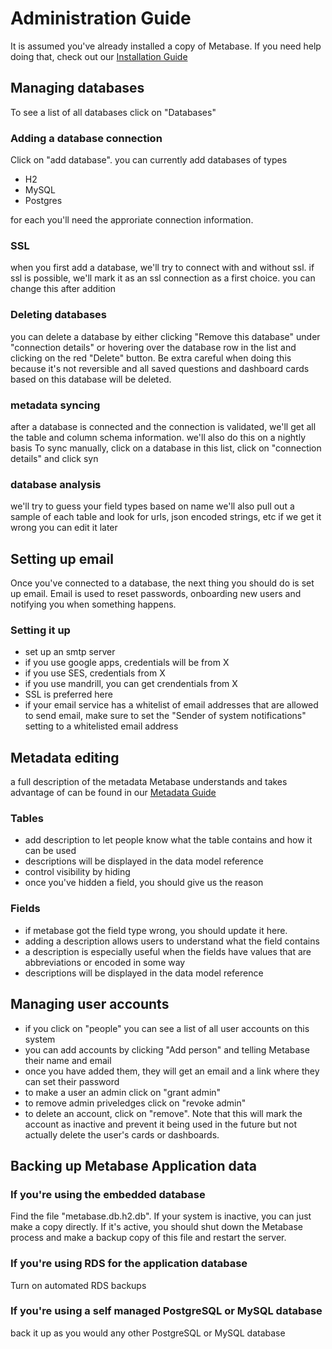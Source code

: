# Administration Guide
It is assumed you've already installed a copy of Metabase. If you need help doing that, check out our [Installation Guide](installation-guide.md)


## Managing databases
To see a list of all databases click on "Databases"

### Adding a database connection
Click on "add database". 
you can currently add databases of types

* H2
* MySQL
* Postgres

for each you'll need the approriate connection information. 


### SSL
when you first add a database, we'll try to connect with and without ssl. if ssl is possible, we'll mark it as an ssl connection as a first choice. you can change this after addition

### Deleting databases
you can delete a database by either clicking "Remove this database" under "connection details" or hovering over the database row in the list and clicking on the red "Delete" button. Be extra careful when doing this because it's not reversible and all saved questions and dashboard cards based on this database will be deleted.

### metadata syncing
after a database is connected and the connection is validated, we'll get all the table and column schema information.
we'll also do this on a nightly basis
To sync manually, click on a database in this list, click on "connection details" and click syn

### database analysis
we'll try to guess your field types based on name
we'll also pull out a sample of each table and look for urls, json encoded strings, etc
if we get it wrong you can edit it later

## Setting up email
Once you've connected to a database, the next thing you should do is set up email. Email is used to reset passwords, onboarding new users and notifying you when something happens. 

### Setting it up

* set up an smtp server
* if you use google apps, credentials will be from X
* if you use SES, credentials from X
* if you use mandrill, you can get crendentials from X
* SSL is preferred here
* if your email service has a whitelist of email addresses that are allowed to send email, make sure to set the "Sender of system notifications" setting to a whitelisted email address

## Metadata editing
a full description of the metadata Metabase understands and takes advantage of can be found in our [Metadata Guide](metadata-guide.md)

### Tables

* add description to let people know what the table contains and how it can be used
* descriptions will be displayed in the data model reference
* control visibility by hiding
* once you've hidden a field, you should give us the reason 

### Fields

* if metabase got the field type wrong, you should update it here.
* adding a description allows users to understand what the field contains 
* a description is especially useful when the fields have values that are abbreviations or encoded in some way
* descriptions will be displayed in the data model reference

## Managing user accounts

* if you click on "people" you can see a list of all user accounts on this system
* you can add accounts by clicking "Add person" and telling Metabase their name and email
* once you have added them, they will get an email and a link where they can set their password
* to make a user an admin click on "grant admin"
* to remove admin priveledges click on "revoke admin"
* to delete an account, click on "remove". Note that this will mark the account as inactive and prevent it being used in the future but not actually delete the user's cards or dashboards.

## Backing up Metabase Application data

### If you're using the embedded database
Find the file "metabase.db.h2.db". If your system is inactive, you can just make a copy directly. If it's active, you should shut down the Metabase process and make a backup copy of this file and restart the server.

### If you're using RDS for the application database
Turn on automated RDS backups <find screenshots>

### If you're using a self managed PostgreSQL or MySQL database
back it up as you would any other PostgreSQL or MySQL database
